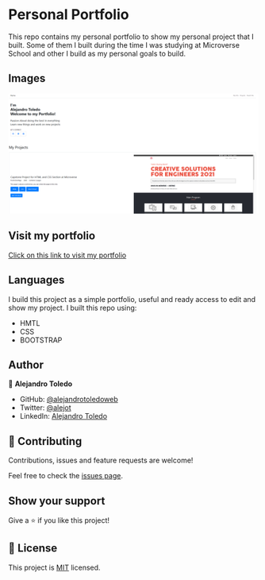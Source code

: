 # Personal Portfolio

This repo contains my personal portfolio to show my personal project that I built.
Some of them I built during the time I was studying at Microverse School and other I build as my personal goals to build.


## Images

![screenshot](images/Screenshot-main-page.png)

## Visit my portfolio 

[Click on this link to visit my portfolio](https://rawcdn.githack.com/alejandrotoledoweb/Portfolio-template-1/5727e97e174e755fa3338c0a1f23c436113e9b2a/index.html)

## Languages

I build this project as a simple portfolio, useful and ready access to edit and show my project.
 I built this repo using:

 - HMTL
 - CSS
 - BOOTSTRAP

 ## Author

👤 **Alejandro Toledo**

- GitHub: [@alejandrotoledoweb](https://github.com/alejandrotoledoweb)
- Twitter: [@alejot](https://twitter.com/alejot) 
- LinkedIn: [Alejandro Toledo](https://www.linkedin.com/in/alejandro-toledo-3b444b109/) 

## 🤝 Contributing

Contributions, issues and feature requests are welcome!

Feel free to check the [issues page](issues/).

## Show your support

Give a ⭐️ if you like this project!


## 📝 License

This project is [MIT](https://opensource.org/licenses/MIT) licensed.

